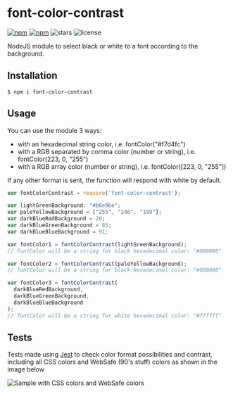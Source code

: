 # font-color-contrast

[![npm](https://img.shields.io/npm/v/npm.svg?maxAge=2592000&style=flat-square)](https://www.npmjs.com/package/font-color-contrast)
[![npm](https://img.shields.io/npm/dt/express.svg?maxAge=2592000&style=flat-square)](https://www.npmjs.com/package/font-color-contrast)
![stars](https://img.shields.io/github/stars/russoedu/font-color-contrast.svg?style=flat-square)
![license](https://img.shields.io/badge/license-MIT-blue.svg?style=flat-square)

NodeJS module to select black or white to a font according to the background.

## Installation

    $ npm i font-color-contrast

## Usage

You can use the module 3 ways:
- with an hexadecimal string color, i.e. fontColor("#f7d4fc")
- with a RGB separated by comma color (number or string), i.e. fontColor(223, 0, "255")
- with a RGB array color (number or string), i.e. fontColor([223, 0, "255"])

If any other format is sent, the function will respond with white by default.

```javascript
var fontColorContrast = require('font-color-contrast');

var lightGreenBackground: "#b6e9be";
var paleYellowBackground = ["255", "246", "199"];
var darkBlueRedBackground = 20;
var darkBlueGreenBackground = 85;
var darkBlueBlueBackground = 91;

var fontColor1 = fontColorContrast(lightGreenBackground);
// fontColor will be a string for black hexadecimal color: "#000000"

var fontColor2 = fontColorContrast(paleYellowBackground);
// fontColor will be a string for black hexadecimal color: "#000000"

var fontColor3 = fontColorContrast(
  darkBlueRedBackground,
  darkBlueGreenBackground,
  darkBlueBlueBackground
);
// fontColor will be a string for white hexadecimal color: "#ffffff"

```
## Tests

Tests made using [Jest](https://jestjs.io/) to check color format possibilities and contrast, including all CSS colors and WebSafe (90's stuff) colors as shown in the image below

![Sample with CSS colors and WebSafe colors](https://github.com/russoedu/font-color-contrast/blob/master/all-colors.jpeg?raw=true)
